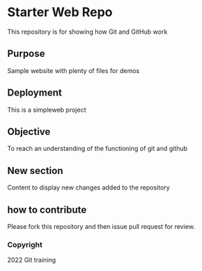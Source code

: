 # Starter Web Repo

This repository is for showing how Git and GitHub work

## Purpose

Sample website with plenty of files for demos

## Deployment

This is a simpleweb project

## Objective

To reach an understanding of the functioning of git and github

## New section

Content to display new changes added to the repository

## how to contribute

Please fork this repository and then issue pull request for review.

### Copyright

2022 Git training